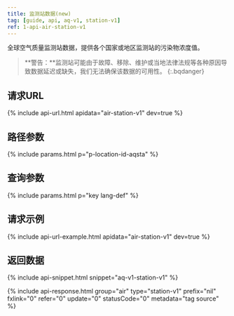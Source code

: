 ```yaml
---
title: 监测站数据(new)
tag: [guide, api, aq-v1, station-v1]
ref: 1-api-air-station-v1
---
```


全球空气质量监测站数据，提供各个国家或地区监测站的污染物浓度值。

> **警告：**监测站可能由于故障、移除、维护或当地法律法规等各种原因导致数据延迟或缺失，我们无法确保该数据的可用性。
{:.bqdanger}

## 请求URL

{% include api-url.html apidata="air-station-v1" dev=true %}

## 路径参数

{% include params.html p="p-location-id-aqsta" %}

## 查询参数

{% include params.html p="key lang-def" %}

## 请求示例

{% include api-url-example.html apidata="air-station-v1" dev=true %}

## 返回数据

{% include api-snippet.html snippet="aq-v1-station-v1" %}

{% include api-response.html group="air" type="station-v1" prefix="nil" fxlink="0" refer="0" update="0" statusCode="0" metadata="tag source"  %}